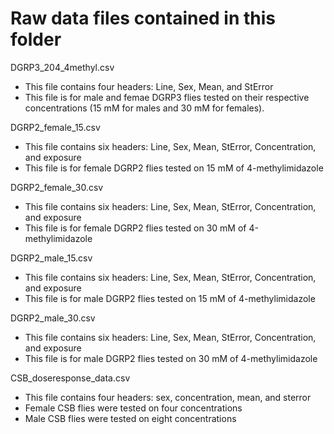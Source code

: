 # Raw data files contained in this folder

DGRP3_204_4methyl.csv
- This file contains four headers: Line, Sex, Mean, and StError
- This file is for male and femae DGRP3 flies tested on their respective concentrations (15 mM for males and 30 mM for females).

DGRP2_female_15.csv
- This file contains six headers: Line, Sex, Mean, StError, Concentration, and exposure
- This file is for female DGRP2 flies tested on 15 mM of 4-methylimidazole
  
DGRP2_female_30.csv
- This file contains six headers: Line, Sex, Mean, StError, Concentration, and exposure
- This file is for female DGRP2 flies tested on 30 mM of 4-methylimidazole

DGRP2_male_15.csv
- This file contains six headers: Line, Sex, Mean, StError, Concentration, and exposure
- This file is for male DGRP2 flies tested on 15 mM of 4-methylimidazole

DGRP2_male_30.csv
- This file contains six headers: Line, Sex, Mean, StError, Concentration, and exposure
- This file is for male DGRP2 flies tested on 30 mM of 4-methylimidazole

CSB_doseresponse_data.csv
- This file contains four headers: sex, concentration, mean, and sterror
- Female CSB flies were tested on four concentrations
- Male CSB flies were tested on eight concentrations
